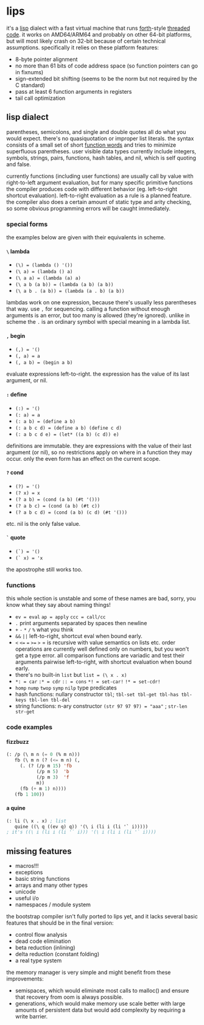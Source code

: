 # lips
it's a [lisp][lisp] dialect with a fast virtual machine that
runs [forth][forth]-style [threaded code][threaded]. it works
on AMD64/ARM64 and probably on other 64-bit platforms, but
will most likely crash on 32-bit because of certain technical
assumptions. specifically it relies on these platform features:
- 8-byte pointer alignment
- no more than 61 bits of code address space (so function
  pointers can go in fixnums)
- sign-extended bit shifting (seems to be the norm but
  not required by the C standard)
- pass at least 6 function arguments in registers
- tail call optimization

## lisp dialect
parentheses, semicolons, and single and double quotes all do
what you would expect. there's no quasiquotation or improper
list literals. the syntax consists of a small set of short
[function words][fun_word] and tries to minimize superfluous
parentheses. user visible data types currently include
integers, symbols, strings, pairs, functions, hash tables,
and nil, which is self quoting and false.

currently functions (including user functions) are usually
call by value with right-to-left argument evaluation, but
for many specific primitive functions the compiler produces
code with different behavior (eg. left-to-right shortcut
evaluation). left-to-right evaluation as a rule is a planned
feature. the compiler also does a certain amount of static
type and arity checking, so some obvious programming errors
will be caught immediately.

### special forms
the examples below are given with their equivalents in scheme.

#### `\` lambda
- `(\) = (lambda () '())`
- `(\ a) = (lambda () a)`
- `(\ a a) = (lambda (a) a)`
- `(\ a b (a b)) = (lambda (a b) (a b))`
- `(\ a b . (a b)) = (lambda (a . b) (a b))`

lambdas work on one expression, because there's usually less
parentheses that way. use `,` for sequencing. calling a
function without enough arguments is an error, but too many
is allowed (they're ignored). unlike in scheme the `.` is an
ordinary symbol with special meaning in a lambda list.

#### `,` begin
- `(,) = '()`
- `(, a) = a`
- `(, a b) = (begin a b)`

evaluate expressions left-to-right. the expression has the
value of its last argument, or nil.

#### `:` define
- `(:) = '()`
- `(: a) = a`
- `(: a b) = (define a b)`
- `(: a b c d) = (define a b) (define c d)`
- `(: a b c d e) = (let* ((a b) (c d)) e)`

definitions are immutable. they are expressions with the value
of their last argument (or nil), so no restrictions apply on
where in a function they may occur. only the even form has an
effect on the current scope.

#### `?` cond
- `(?) = '()`
- `(? x) = x`
- `(? a b) = (cond (a b) (#t '()))`
- `(? a b c) = (cond (a b) (#t c))`
- `(? a b c d) = (cond (a b) (c d) (#t '()))`

etc. nil is the only false value.

#### <code>\`</code> quote
- <code>(\`) = '()</code>
- <code>(\` x) = 'x</code>

the apostrophe still works too.

### functions
this whole section is unstable and  some of these names are
bad, sorry, you know what they say about naming things!
- `ev = eval` `ap = apply` `ccc = call/cc`
- `.` print arguments separated by spaces then newline
- `+` `-` `*` `/` `%` what you think
- `&&` `||` left-to-right, shortcut eval when bound early.
- `<` `<=` `=` `>=` `>` = is recursive with value semantics
  on lists etc. order operations are currently well defined
  only on numbers, but you won't get a type error. all
  comparison functions are variadic and test their arguments
  pairwise left-to-right, with shortcut evaluation when bound
  early.
- there's no built-in `list` but `list = (\ x . x)`
- `*: = car` `:* = cdr` `:: = cons` `*! = set-car!` `!* = set-cdr!`
- `homp` `nump` `twop` `symp` `nilp` type predicates
- hash functions: nullary constructor `tbl`; `tbl-set tbl-get tbl-has tbl-keys tbl-len tbl-del`
- string functions: n-ary constructor `(str 97 97 97) = "aaa"` ; `str-len str-get`

### code examples
#### fizzbuzz
```lisp
(: /p (\ m n (= 0 (% m n)))
   fb (\ m n (? (<= m n) (,
     (. (? (/p m 15) 'fb
           (/p m 5)  'b
           (/p m 3)  'f
           m))
     (fb (+ m 1) n))))
   (fb 1 100))
```

#### a quine
```lisp
(: li (\ x . x) ; list
   quine ((\ q ((ev q) q)) '(\ i (li i (li '` i)))))
; it's ((\ i (li i (li '` i))) '(\ i (li i (li '` i))))
```
## missing features
- macros!!!
- exceptions
- basic string functions
- arrays and many other types
- unicode
- useful i/o
- namespaces / module system

the bootstrap compiler isn't fully ported to lips yet, and
it lacks several basic features that should be in the final
version:
- control flow analysis
- dead code elimination
- beta reduction (inlining)
- delta reduction (constant folding)
- a real type system

the memory manager is very simple and might benefit from these
improvements:
- semispaces, which would eliminate most calls to malloc() and
  ensure that recovery from oom is always possible.
- generations, which would make memory use scale better with
  large amounts of persistent data but would add complexity by
  requiring a write barrier.

[lisp]: https://en.wikipedia.org/wiki/Lisp_(programming_language)
[forth]: https://en.wikipedia.org/wiki/Forth_(programming_language)
[threaded]: https://en.wikipedia.org/wiki/Threaded_code
[fun_word]: https://en.wikipedia.org/wiki/Function_word
